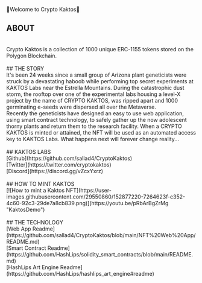 🌵Welcome to Crypto Kaktos🌵
<br>
## ABOUT
<br>
Crypto Kaktos is a collection of 1000 unique ERC-1155 tokens stored on the Polygon Blockchain.
<br>
<br>
## THE STORY
<br>
It's been 24 weeks since a small group of Arizona plant geneticists were struck by a devastating haboob while performing top secret experiments at KAKTOS Labs near the Estrella Mountains. During the catastrophic dust storm, the rooftop over one of the experimental labs housing a level-X project by the name of CRYPTO KAKTOS, was ripped apart and 1000 germinating e-seeds were dispersed all over the Metaverse.
<br>
Recently the geneticists have designed an easy to use web application, using smart contract technology, to safely gather up the now adolescent thorny plants and return them to the research facility. When a CRYPTO KAKTOS is minted or attained, the NFT will be used as an automated access key to KAKTOS Labs. What happens next will forever change reality...
<br>
<br>
## KAKTOS LABS
<br>
[Github](https://github.com/sallad4/CryptoKaktos)
<br>
[Twitter](https://twitter.com/cryptokaktos)
<br>
[Discord](https://discord.gg/vZcxYxrz)
<br>
<br>
## HOW TO MINT KAKTOS
<br>
[![How to mint a Kaktos NFT](https://user-images.githubusercontent.com/29550860/152877220-7264623f-c352-4c60-92c3-29de7a8cb839.png)](https://youtu.be/pRbArBgZrMg "KaktosDemo")
<br>
<br>
## THE TECHNOLOGY
<br>
[Web App Readme](https://github.com/sallad4/CryptoKaktos/blob/main/NFT%20Web%20App/README.md)
<br>
[Smart Contract Readme](https://github.com/HashLips/solidity_smart_contracts/blob/main/README.md)
<br>
[HashLips Art Engine Readme](https://github.com/HashLips/hashlips_art_engine#readme)
<br>
